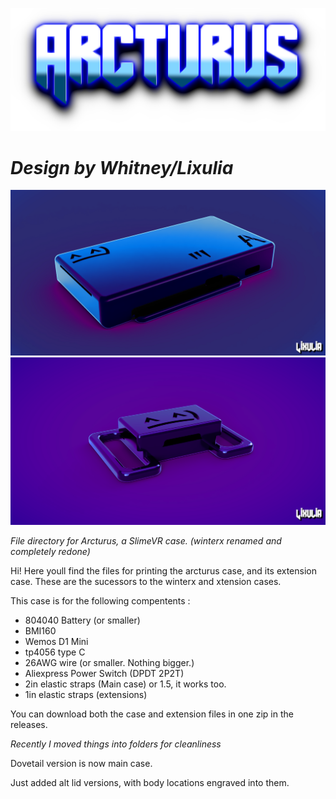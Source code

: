 ![hovertext](https://github.com/Lixulia/Arcturus/blob/main/renders/ArcturusLOGO.png)
# *Design by Whitney/Lixulia*
![hovertext](https://github.com/Lixulia/Arcturus/blob/main/renders/renderforarcturusnew.png)
![hovertext](https://github.com/Lixulia/Arcturus/blob/main/renders/renderforarcextensionnew.png)

*File directory for Arcturus, a SlimeVR case. (winterx renamed and completely redone)*

Hi! Here youll find the files for printing the arcturus case, and its extension case. These are the sucessors to the winterx and xtension cases.

This case is for the following compentents : 
- 804040 Battery (or smaller)
- BMI160
- Wemos D1 Mini
- tp4056 type C
- 26AWG wire (or smaller. Nothing bigger.)
- Aliexpress Power Switch (DPDT 2P2T)
- 2in elastic straps (Main case) or 1.5, it works too.
- 1in elastic straps (extensions)

You can download both the case and extension files in one zip in the releases.

*Recently I moved things into folders for cleanliness*

Dovetail version is now main case.

Just added alt lid versions, with body locations engraved into them.
